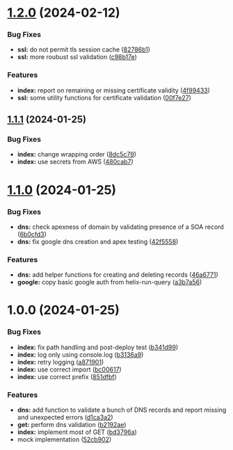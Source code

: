 # [1.2.0](https://github.com/adobe/aem-certificate-provider/compare/v1.1.1...v1.2.0) (2024-02-12)


### Bug Fixes

* **ssl:** do not permit tls session cache ([82786b1](https://github.com/adobe/aem-certificate-provider/commit/82786b15b08823273c8231ce62f436ef74c0fcb0))
* **ssl:** more roubust ssl validation ([c98b17e](https://github.com/adobe/aem-certificate-provider/commit/c98b17e4c745f52e1c49eba6534a2571cea44eab))


### Features

* **index:** report on remaining or missing certificate validity ([4f99433](https://github.com/adobe/aem-certificate-provider/commit/4f994333d6f0b61dbd6725fd25654f10207bc247))
* **ssl:** some utility functions for certificate validation ([00f7e27](https://github.com/adobe/aem-certificate-provider/commit/00f7e2700d3af4a62b7e7a0b1d56f9dd0ea87f69))

## [1.1.1](https://github.com/adobe/aem-certificate-provider/compare/v1.1.0...v1.1.1) (2024-01-25)


### Bug Fixes

* **index:** change wrapping order ([8dc5c79](https://github.com/adobe/aem-certificate-provider/commit/8dc5c798fdd09125a9d254f6278d30ac70d436cb))
* **index:** use secrets from AWS ([480cab7](https://github.com/adobe/aem-certificate-provider/commit/480cab7773ee60e16be980021c9bc35dfc569c04))

# [1.1.0](https://github.com/adobe/aem-certificate-provider/compare/v1.0.0...v1.1.0) (2024-01-25)


### Bug Fixes

* **dns:** check apexness of domain by validating presence of a SOA record ([6b0cfd3](https://github.com/adobe/aem-certificate-provider/commit/6b0cfd33d86a70e6b037a3d8220d69522e11f0d8))
* **dns:** fix google dns creation and apex testing ([42f5558](https://github.com/adobe/aem-certificate-provider/commit/42f55588cc786d4bf87b2b884b81e26e4877ad50))


### Features

* **dns:** add helper functions for creating and deleting records ([46a6771](https://github.com/adobe/aem-certificate-provider/commit/46a6771d2babb93cbd1a6c7a58c2fbe6d0e428e6))
* **google:** copy basic google auth from helix-run-query ([a3b7a56](https://github.com/adobe/aem-certificate-provider/commit/a3b7a560e69109e9e0926d1de1dc0ce549197bf9))

# 1.0.0 (2024-01-25)


### Bug Fixes

* **index:** fix path handling and post-deploy test ([b341d99](https://github.com/adobe/aem-certificate-provider/commit/b341d99212ccb135e5abafe968687e993d9e3a8a))
* **index:** log only using console.log ([b3136a9](https://github.com/adobe/aem-certificate-provider/commit/b3136a9c4d5f35f51cb64bfd1963cb8574b75d26))
* **index:** retry logging ([a871901](https://github.com/adobe/aem-certificate-provider/commit/a8719012e295cd10483a641d608ab389fd75a931))
* **index:** use correct import ([bc00617](https://github.com/adobe/aem-certificate-provider/commit/bc006170b94f5b113646b254a3c517f2d2680f20))
* **index:** use correct prefix ([851dfbf](https://github.com/adobe/aem-certificate-provider/commit/851dfbfe81c8c177ceb160435fcacc069a1a2009))


### Features

* **dns:** add function to validate a bunch of DNS records and report missing and unexpected errors ([d1ca3a2](https://github.com/adobe/aem-certificate-provider/commit/d1ca3a2af72d81c3e6e10a54aa4fbdcdb691b0ad))
* **get:** perform dns validation ([b2192ae](https://github.com/adobe/aem-certificate-provider/commit/b2192aec411414fa3ab6c4f82d09f258653ca531))
* **index:** implement most of GET ([bd3796a](https://github.com/adobe/aem-certificate-provider/commit/bd3796a26bd501058df42a5cfc5000879204be88))
* mock implementation ([52cb902](https://github.com/adobe/aem-certificate-provider/commit/52cb902b7aafc2435d7c86b98ff28a2520d75282))

